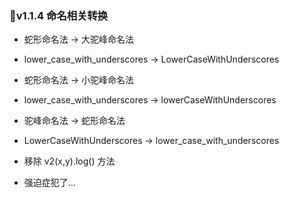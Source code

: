 ### 🚀v1.1.4 命名相关转换

- 蛇形命名法 -> 大驼峰命名法
- lower_case_with_underscores -> LowerCaseWithUnderscores

- 蛇形命名法 -> 小驼峰命名法
- lower_case_with_underscores -> lowerCaseWithUnderscores

- 驼峰命名法 -> 蛇形命名法
- LowerCaseWithUnderscores -> lower_case_with_underscores

- 移除 v2(x,y).log() 方法
- 强迫症犯了...
